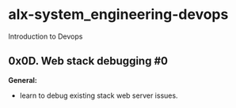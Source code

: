 # alx-system_engineering-devops
Introduction to Devops
## 0x0D. Web stack debugging #0

**General:**
- learn to debug existing stack web server issues.

